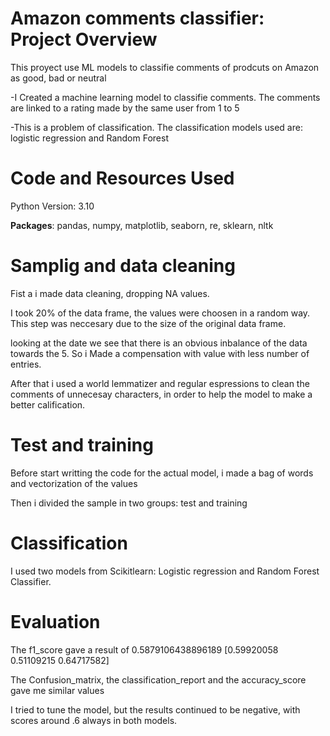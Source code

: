 # Amazon comments classifier: Project Overview

This proyect use ML models to classifie comments of prodcuts on Amazon as good, bad or neutral

-I Created a machine learning model to classifie comments. The comments are linked to  a rating made by the same user from 1 to 5

-This is a problem of classification. The classification models used are: logistic regression and Random Forest


# Code and Resources Used
 
Python Version: 3.10

**Packages**: pandas, numpy, matplotlib, seaborn, re, sklearn, nltk
 

# Samplig and data cleaning

Fist a i made data cleaning, dropping NA values.

I took 20% of the data frame, the values were choosen in  a random way. This step was neccesary due to the size of the original data frame.

looking at the date we see that there is an obvious inbalance of the data towards the 5. So i Made a compensation with value with less number of entries.

After that i used a world lemmatizer and regular espressions to clean the comments of unnecesay characters, in order to help the model to make a better calification.


# Test and training

Before start writting the code for the actual model, i made a bag of words and vectorization of the values

Then i divided the sample in two groups: test and training

# Classification

I used two models from Scikitlearn: Logistic regression and Random Forest Classifier.

# Evaluation
The f1_score gave a result of 0.5879106438896189
[0.59920058 0.51109215 0.64717582]

The Confusion_matrix, the classification_report and the accuracy_score gave me similar values

I tried to tune the model, but the results continued to be negative, with scores around .6 always in both models.
